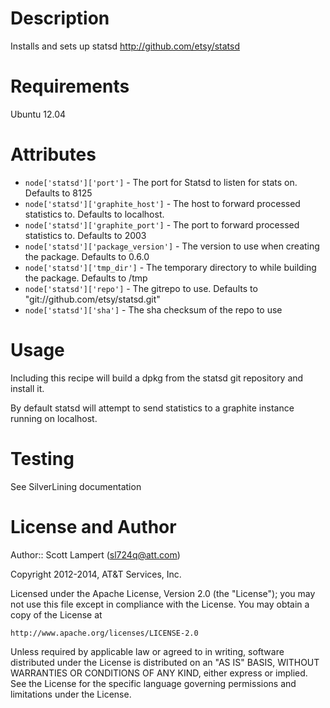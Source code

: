 Description
===========

Installs and sets up statsd <http://github.com/etsy/statsd>

Requirements
============

Ubuntu 12.04

Attributes
==========

* `node['statsd']['port']` - The port for Statsd to listen for stats on. Defaults to 8125
* `node['statsd']['graphite_host']` - The host to forward processed statistics to. Defaults to localhost.
* `node['statsd']['graphite_port']` - The port to forward processed statistics to. Defaults to 2003
* `node['statsd']['package_version']` - The version to use when creating the package. Defaults to 0.6.0
* `node['statsd']['tmp_dir']` - The temporary directory to while building the package. Defaults to /tmp
* `node['statsd']['repo']` - The gitrepo to use. Defaults to "git://github.com/etsy/statsd.git"
* `node['statsd']['sha']`  - The sha checksum of the repo to use

Usage
=====

Including this recipe will build a dpkg from the statsd git repository and install it.

By default statsd will attempt to send statistics to a graphite instance running on localhost.

Testing
=======

See SilverLining documentation

License and Author
==================

Author:: Scott Lampert (<sl724q@att.com>)

Copyright 2012-2014, AT&T Services, Inc.

Licensed under the Apache License, Version 2.0 (the "License");
you may not use this file except in compliance with the License.
You may obtain a copy of the License at

    http://www.apache.org/licenses/LICENSE-2.0

Unless required by applicable law or agreed to in writing, software
distributed under the License is distributed on an "AS IS" BASIS,
WITHOUT WARRANTIES OR CONDITIONS OF ANY KIND, either express or implied.
See the License for the specific language governing permissions and
limitations under the License.
